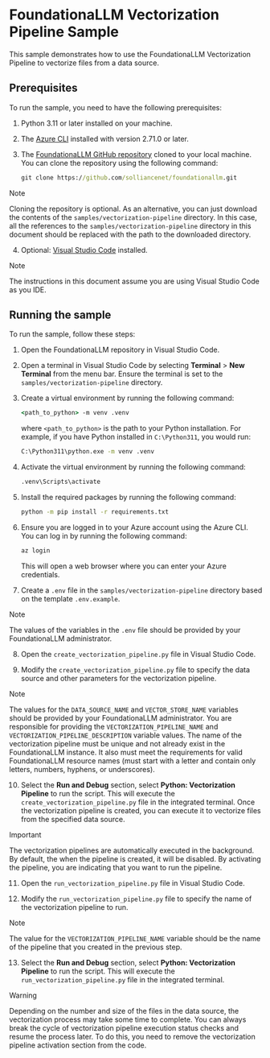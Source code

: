# FoundationaLLM Vectorization Pipeline Sample

This sample demonstrates how to use the FoundationaLLM Vectorization Pipeline to vectorize files from a data source.

## Prerequisites

To run the sample, you need to have the following prerequisites:

1. Python 3.11 or later installed on your machine.
2. The [Azure CLI](https://learn.microsoft.com/en-us/cli/azure/install-azure-cli) installed with version 2.71.0 or later.
3. The [FoundationaLLM GitHub repository](https://github.com/solliancenet/foundationallm) cloned to your local machine. You can clone the repository using the following command:

   ```cmd
   git clone https://github.com/solliancenet/foundationallm.git
   ```

> [!NOTE]
> Cloning the repository is optional. As an alternative, you can just download the contents of the `samples/vectorization-pipeline` directory. In this case, all the references to the `samples/vectorization-pipeline` directory in this document should be replaced with the path to the downloaded directory.

4. Optional: [Visual Studio Code](https://code.visualstudio.com/download) installed.

> [!NOTE]
> The instructions in this document assume you are using Visual Studio Code as you IDE.

## Running the sample

To run the sample, follow these steps:

1. Open the FoundationaLLM repository in Visual Studio Code.

2. Open a terminal in Visual Studio Code by selecting **Terminal** > **New Terminal** from the menu bar. Ensure the terminal is set to the `samples/vectorization-pipeline` directory.

3. Create a virtual environment by running the following command:

   ```cmd
   <path_to_python> -m venv .venv
   ```

   where `<path_to_python>` is the path to your Python installation. For example, if you have Python installed in `C:\Python311`, you would run:

   ```cmd
   C:\Python311\python.exe -m venv .venv
   ```

4. Activate the virtual environment by running the following command:

   ```cmd
   .venv\Scripts\activate
   ```

5. Install the required packages by running the following command:

   ```cmd
   python -m pip install -r requirements.txt
   ```

6. Ensure you are logged in to your Azure account using the Azure CLI. You can log in by running the following command:

   ```cmd
   az login
   ```

   This will open a web browser where you can enter your Azure credentials.

7. Create a `.env` file in the `samples/vectorization-pipeline` directory based on the template `.env.example`.

> [!NOTE]
> The values of the variables in the `.env` file should be provided by your FoundationaLLM administrator.

8. Open the `create_vectorization_pipeline.py` file in Visual Studio Code.

9. Modify the `create_vectorization_pipeline.py` file to specify the data source and other parameters for the vectorization pipeline.

> [!NOTE]
> The values for the `DATA_SOURCE_NAME` and `VECTOR_STORE_NAME` variables should be provided by your FoundationaLLM administrator. You are responsible for providing the `VECTORIZATION_PIPELINE_NAME` and `VECTORIZATION_PIPELINE_DESCRIPTION` variable values. The name of the vectorization pipeline must be unique and not already exist in the FoundationaLLM instance. It also must meet the requirements for valid FoundationaLLM resource names (must start with a letter and contain only letters, numbers, hyphens, or underscores).

10. Select the **Run and Debug** section, select **Python: Vectorization Pipeline** to run the script. This will execute the `create_vectorization_pipeline.py` file in the integrated terminal. Once the vectorization pipeline is created, you can execute it to vectorize files from the specified data source.

> [!IMPORTANT]
> The vectorization pipelines are automatically executed in the background. By default, the when the pipeline is created, it will be disabled. By activating the pipeline, you are indicating that you want to run the pipeline.

11. Open the `run_vectorization_pipeline.py` file in Visual Studio Code.
    
12. Modify the `run_vectorization_pipeline.py` file to specify the name of the vectorization pipeline to run.

>[!NOTE]
>The value for the `VECTORIZATION_PIPELINE_NAME` variable should be the name of the pipeline that you created in the previous step.

13. Select the **Run and Debug** section, select **Python: Vectorization Pipeline** to run the script. This will execute the `run_vectorization_pipeline.py` file in the integrated terminal.

>[!WARNING]
>Depending on the number and size of the files in the data source, the vectorization process may take some time to complete. You can always break the cycle of vectorization pipeline execution status checks and resume the process later. To do this, you need to remove the vectorization pipeline activation section from the code.
